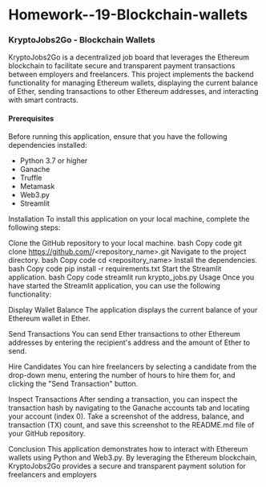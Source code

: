 # Homework--19-Blockchain-wallets

### KryptoJobs2Go - Blockchain Wallets
KryptoJobs2Go is a decentralized job board that leverages the Ethereum blockchain to facilitate secure and transparent payment transactions between employers and freelancers. This project implements the backend functionality for managing Ethereum wallets, displaying the current balance of Ether, sending transactions to other Ethereum addresses, and interacting with smart contracts.

#### Prerequisites
Before running this application, ensure that you have the following dependencies installed:
- Python 3.7 or higher
- Ganache
- Truffle
- Metamask
- Web3.py
- Streamlit

Installation
To install this application on your local machine, complete the following steps:

Clone the GitHub repository to your local machine.
bash
Copy code
git clone https://github.com/<username>/<repository_name>.git
Navigate to the project directory.
bash
Copy code
cd <repository_name>
Install the dependencies.
bash
Copy code
pip install -r requirements.txt
Start the Streamlit application.
bash
Copy code
streamlit run krypto_jobs.py
Usage
Once you have started the Streamlit application, you can use the following functionality:

Display Wallet Balance
The application displays the current balance of your Ethereum wallet in Ether.

Send Transactions
You can send Ether transactions to other Ethereum addresses by entering the recipient's address and the amount of Ether to send.

Hire Candidates
You can hire freelancers by selecting a candidate from the drop-down menu, entering the number of hours to hire them for, and clicking the "Send Transaction" button.

Inspect Transactions
After sending a transaction, you can inspect the transaction hash by navigating to the Ganache accounts tab and locating your account (index 0). Take a screenshot of the address, balance, and transaction (TX) count, and save this screenshot to the README.md file of your GitHub repository.

Conclusion
This application demonstrates how to interact with Ethereum wallets using Python and Web3.py. By leveraging the Ethereum blockchain, KryptoJobs2Go provides a secure and transparent payment solution for freelancers and employers
